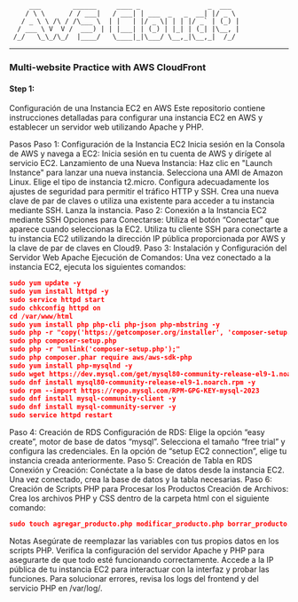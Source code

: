          ___        ______     ____ _                 _  ___  
        / \ \      / / ___|   / ___| | ___  _   _  __| |/ _ \ 
       / _ \ \ /\ / /\___ \  | |   | |/ _ \| | | |/ _` | (_) |
      / ___ \ V  V /  ___) | | |___| | (_) | |_| | (_| |\__, |
     /_/   \_\_/\_/  |____/   \____|_|\___/ \__,_|\__,_|  /_/ 
 ----------------------------------------------------------------- 
### Multi-website Practice with AWS CloudFront

#### Step 1:
Configuración de una Instancia EC2 en AWS
Este repositorio contiene instrucciones detalladas para configurar una instancia EC2 en AWS y establecer un servidor web utilizando Apache y PHP.

Pasos
Paso 1: Configuración de la Instancia EC2
Inicia sesión en la Consola de AWS y navega a EC2:
Inicia sesión en tu cuenta de AWS y dirígete al servicio EC2.
Lanzamiento de una Nueva Instancia:
Haz clic en "Launch Instance" para lanzar una nueva instancia.
Selecciona una AMI de Amazon Linux.
Elige el tipo de instancia t2.micro.
Configura adecuadamente los ajustes de seguridad para permitir el tráfico HTTP y SSH.
Crea una nueva clave de par de claves o utiliza una existente para acceder a tu instancia mediante SSH.
Lanza la instancia.
Paso 2: Conexión a la Instancia EC2 mediante SSH
Opciones para Conectarse:
Utiliza el botón “Conectar” que aparece cuando seleccionas la EC2.
Utiliza tu cliente SSH para conectarte a tu instancia EC2 utilizando la dirección IP pública proporcionada por AWS y la clave de par de claves en Cloud9.
Paso 3: Instalación y Configuración del Servidor Web Apache
Ejecución de Comandos:
Una vez conectado a la instancia EC2, ejecuta los siguientes comandos:
 ```json
sudo yum update -y
sudo yum install httpd -y
sudo service httpd start
sudo chkconfig httpd on
cd /var/www/html
sudo yum install php php-cli php-json php-mbstring -y
sudo php -r "copy('https://getcomposer.org/installer', 'composer-setup.php');"
sudo php composer-setup.php
sudo php -r "unlink('composer-setup.php');"
sudo php composer.phar require aws/aws-sdk-php
sudo yum install php-mysqlnd -y
sudo wget https://dev.mysql.com/get/mysql80-community-release-el9-1.noarch.rpm 
sudo dnf install mysql80-community-release-el9-1.noarch.rpm -y
sudo rpm --import https://repo.mysql.com/RPM-GPG-KEY-mysql-2023
sudo dnf install mysql-community-client -y
sudo dnf install mysql-community-server -y
sudo service httpd restart
```
Paso 4: Creación de RDS
Configuración de RDS:
Elige la opción “easy create”, motor de base de datos “mysql”.
Selecciona el tamaño “free trial” y configura las credenciales.
En la opción de “setup EC2 connection”, elige tu instancia creada anteriormente.
Paso 5: Creación de Tabla en RDS
Conexión y Creación:
Conéctate a la base de datos desde la instancia EC2.
Una vez conectado, crea la base de datos y la tabla necesarias.
Paso 6: Creación de Scripts PHP para Procesar los Productos
Creación de Archivos:
Crea los archivos PHP y CSS dentro de la carpeta html con el siguiente comando:
```json
sudo touch agregar_producto.php modificar_producto.php borrar_producto.php index.php styles.css
```
Notas
Asegúrate de reemplazar las variables con tus propios datos en los scripts PHP.
Verifica la configuración del servidor Apache y PHP para asegurarte de que todo esté funcionando correctamente.
Accede a la IP pública de tu instancia EC2 para interactuar con la interfaz y probar las funciones.
Para solucionar errores, revisa los logs del frontend y del servicio PHP en /var/log/.
